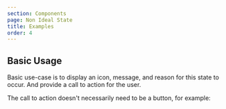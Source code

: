 ```yaml
---
section: Components
page: Non Ideal State
title: Examples
order: 4
---
```


## Basic Usage

Basic use-case is to display an icon, message, and reason for this state to occur. And provide a call to action for the user.

<code-example example="non-ideal-state-usage"></code-example>

The call to action doesn't necessarily need to be a button, for example:

<code-example example="non-ideal-state-search-usage"></code-example>
<code-example example="non-ideal-state-loading-usage"></code-example>
